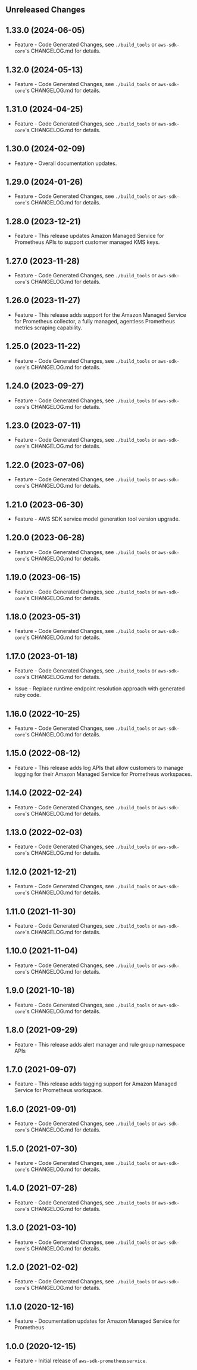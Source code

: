 Unreleased Changes
------------------

1.33.0 (2024-06-05)
------------------

* Feature - Code Generated Changes, see `./build_tools` or `aws-sdk-core`'s CHANGELOG.md for details.

1.32.0 (2024-05-13)
------------------

* Feature - Code Generated Changes, see `./build_tools` or `aws-sdk-core`'s CHANGELOG.md for details.

1.31.0 (2024-04-25)
------------------

* Feature - Code Generated Changes, see `./build_tools` or `aws-sdk-core`'s CHANGELOG.md for details.

1.30.0 (2024-02-09)
------------------

* Feature - Overall documentation updates.

1.29.0 (2024-01-26)
------------------

* Feature - Code Generated Changes, see `./build_tools` or `aws-sdk-core`'s CHANGELOG.md for details.

1.28.0 (2023-12-21)
------------------

* Feature - This release updates Amazon Managed Service for Prometheus APIs to support customer managed KMS keys.

1.27.0 (2023-11-28)
------------------

* Feature - Code Generated Changes, see `./build_tools` or `aws-sdk-core`'s CHANGELOG.md for details.

1.26.0 (2023-11-27)
------------------

* Feature - This release adds support for the Amazon Managed Service for Prometheus collector, a fully managed, agentless Prometheus metrics scraping capability.

1.25.0 (2023-11-22)
------------------

* Feature - Code Generated Changes, see `./build_tools` or `aws-sdk-core`'s CHANGELOG.md for details.

1.24.0 (2023-09-27)
------------------

* Feature - Code Generated Changes, see `./build_tools` or `aws-sdk-core`'s CHANGELOG.md for details.

1.23.0 (2023-07-11)
------------------

* Feature - Code Generated Changes, see `./build_tools` or `aws-sdk-core`'s CHANGELOG.md for details.

1.22.0 (2023-07-06)
------------------

* Feature - Code Generated Changes, see `./build_tools` or `aws-sdk-core`'s CHANGELOG.md for details.

1.21.0 (2023-06-30)
------------------

* Feature - AWS SDK service model  generation tool version upgrade.

1.20.0 (2023-06-28)
------------------

* Feature - Code Generated Changes, see `./build_tools` or `aws-sdk-core`'s CHANGELOG.md for details.

1.19.0 (2023-06-15)
------------------

* Feature - Code Generated Changes, see `./build_tools` or `aws-sdk-core`'s CHANGELOG.md for details.

1.18.0 (2023-05-31)
------------------

* Feature - Code Generated Changes, see `./build_tools` or `aws-sdk-core`'s CHANGELOG.md for details.

1.17.0 (2023-01-18)
------------------

* Feature - Code Generated Changes, see `./build_tools` or `aws-sdk-core`'s CHANGELOG.md for details.

* Issue - Replace runtime endpoint resolution approach with generated ruby code.

1.16.0 (2022-10-25)
------------------

* Feature - Code Generated Changes, see `./build_tools` or `aws-sdk-core`'s CHANGELOG.md for details.

1.15.0 (2022-08-12)
------------------

* Feature - This release adds log APIs that allow customers to manage logging for their Amazon Managed Service for Prometheus workspaces.

1.14.0 (2022-02-24)
------------------

* Feature - Code Generated Changes, see `./build_tools` or `aws-sdk-core`'s CHANGELOG.md for details.

1.13.0 (2022-02-03)
------------------

* Feature - Code Generated Changes, see `./build_tools` or `aws-sdk-core`'s CHANGELOG.md for details.

1.12.0 (2021-12-21)
------------------

* Feature - Code Generated Changes, see `./build_tools` or `aws-sdk-core`'s CHANGELOG.md for details.

1.11.0 (2021-11-30)
------------------

* Feature - Code Generated Changes, see `./build_tools` or `aws-sdk-core`'s CHANGELOG.md for details.

1.10.0 (2021-11-04)
------------------

* Feature - Code Generated Changes, see `./build_tools` or `aws-sdk-core`'s CHANGELOG.md for details.

1.9.0 (2021-10-18)
------------------

* Feature - Code Generated Changes, see `./build_tools` or `aws-sdk-core`'s CHANGELOG.md for details.

1.8.0 (2021-09-29)
------------------

* Feature - This release adds alert manager and rule group namespace APIs

1.7.0 (2021-09-07)
------------------

* Feature - This release adds tagging support for Amazon Managed Service for Prometheus workspace.

1.6.0 (2021-09-01)
------------------

* Feature - Code Generated Changes, see `./build_tools` or `aws-sdk-core`'s CHANGELOG.md for details.

1.5.0 (2021-07-30)
------------------

* Feature - Code Generated Changes, see `./build_tools` or `aws-sdk-core`'s CHANGELOG.md for details.

1.4.0 (2021-07-28)
------------------

* Feature - Code Generated Changes, see `./build_tools` or `aws-sdk-core`'s CHANGELOG.md for details.

1.3.0 (2021-03-10)
------------------

* Feature - Code Generated Changes, see `./build_tools` or `aws-sdk-core`'s CHANGELOG.md for details.

1.2.0 (2021-02-02)
------------------

* Feature - Code Generated Changes, see `./build_tools` or `aws-sdk-core`'s CHANGELOG.md for details.

1.1.0 (2020-12-16)
------------------

* Feature - Documentation updates for Amazon Managed Service for Prometheus

1.0.0 (2020-12-15)
------------------

* Feature - Initial release of `aws-sdk-prometheusservice`.

